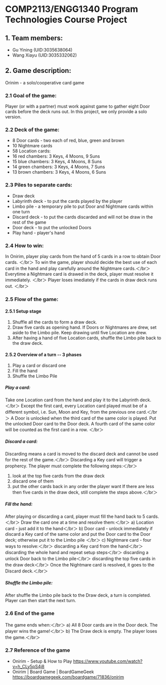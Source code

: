 # COMP2113/ENGG1340 Program Technologies Course Project

## 1. Team members:
- Gu Yining (UID:3035638064)
- Wang Xiayu (UID:3035332062)

## 2. Game description:
Orinim - a solo/cooperative card game

### 2.1 Goal of the game:
Player (or with a partner) must work against game to gather eight Door cards before the deck runs out. In this project, we only provide a solo version. 

### 2.2 Deck of the game:
- 8 Door cards - two each of red, blue, green and brown
- 10 Nightmare cards
- 58 Location cards:
- 16 red chambers: 3 Keys, 4 Moons, 9 Suns
- 15 blue chambers: 3 Keys, 4 Moons, 8 Suns
- 14 green chambers: 3 Keys, 4 Moons, 7 Suns
- 13 brown chambers: 3 Keys, 4 Moons, 6 Suns

### 2.3 Piles to separate cards:
- Draw deck
- Labyrinth deck	- to put the cards played by the player
- Limbo pile 		- a temporary pile to put Door and Nightmare cards within one turn
- Discard deck 		- to put the cards discarded and will not be draw in the rest of the game
- Door deck		- to put the unlocked Doors
- Play hand		- player's hand

### 2.4 How to win:
In Onirim, player play cards from the hand of 5 cards in a row to obtain Door cards. ＜/br＞
To win the game, player should decide the best use of each card in the hand and play carefully around the Nightmare cards.＜/br＞
Everytime a Nightmare card is drawed in the deck, player must resolve it immediately. ＜/br＞
Player loses imediately if the cards in draw deck runs out. ＜/br＞

### 2.5 Flow of the game:
#### 2.5.1 Setup stage
1. Shuffle all the cards to form a draw deck.
2. Draw five cards as opening hand. If Doors or Nightmares are drew, set aside to the Limbo pile. Keep drawing until five Location are drew.
3. After having a hand of five Location cards, shuffle the Limbo pile back to the draw deck.

#### 2.5.2 Overview of a turn -- 3 phases
1. Play a card or discard one
2. Fill the hand
3. Shuffle the Limbo Pile

##### Play a card:
Take one Location card from the hand and play it to the Labyrinth deck. ＜/br＞
Except the first card, every Location card played must be of a different symbol, i.e. Sun, Moon and Key, from the previous one card.＜/br＞
A Door is unlocked when the third card of the same color is played. Put the unlocked Door card to the Door deck. A fourth card of the same color will be counted as the first card in a row. ＜/br＞

##### Discard a card: 
Discarding means a card is moved to the discard deck and cannot be used for the rest of the game.＜/br＞
Discarding a Key card will trigger a prophercy. The player must complete the following steps:＜/br＞
1. look at the top five cards from the draw deck
2. discard one of them 
3. put the other cards back in any order the player want
If there are less then five cards in the draw deck, still complete the steps above.＜/br＞

##### Fill the hand: 
After playing or discarding a card, player must fill the hand back to 5 cards.＜/br＞
Draw the card one at a time and resolve them:＜/br＞
a) Location card - just add it to the hand＜/br＞
b) Door card - unlock immediately if discard a Key card of the same color and put the Door card to the Door deck; otherwise put it to the Limbo pile ＜/br＞
c) Nightmare card - four ways to resolve:＜/br＞
	discarding a Key card from the hand＜/br＞
	discarding the whole hand and repeat setup steps＜/br＞
	discarding a unlock Door back to the Limbo pile＜/br＞
	discarding the top five cards in the draw deck＜/br＞
Once the Nightmare card is resolved, it goes to the Discard deck.＜/br＞

##### Shuffle the Limbo pile:
After shuffle the Limbo pile back to the Draw deck, a turn is completed. Player can then start the next turn.
	
### 2.6 End of the game
The game ends when:＜/br＞
a) All 8 Door cards are in the Door deck. The player wins the game!＜/br＞
b) The Draw deck is empty. The player loses the game.＜/br＞

### 2.7 Reference of the game
- Onirim - Setup & How to Play https://www.youtube.com/watch?v=h_CLy5pS4j8
- Onirim | Board Game | BoardGameGeek https://boardgamegeek.com/boardgame/71836/onirim
    
